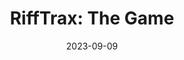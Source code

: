 ---
title: 'RiffTrax: The Game'
tags:
  - platform_switch
  - genre_casual
note: Wide Right Interactive
physical: true
digital: false
guide: false
pending: true
date: 2023-09-09
---